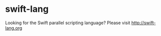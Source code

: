 swift-lang
==========

Looking for the Swift parallel scripting language? Please visit http://swift-lang.org

